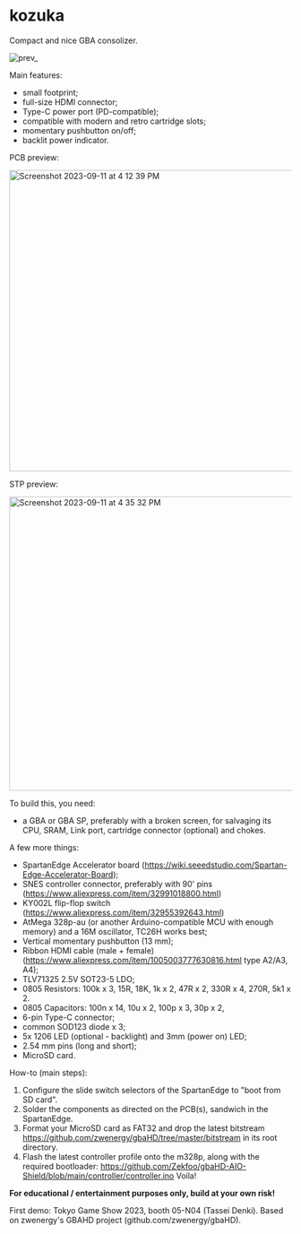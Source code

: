 # kozuka
Compact and nice GBA consolizer.

![prev_](https://github.com/tasseidenki/kozuka/assets/144659973/3dc38346-ab1c-47ff-825d-9f834304680b)

Main features: 
- small footprint;
- full-size HDMI connector;
- Type-C power port (PD-compatible);
- compatible with modern and retro cartridge slots;
- momentary pushbutton on/off;
- backlit power indicator.

PCB preview:

<img width="538" alt="Screenshot 2023-09-11 at 4 12 39 PM" src="https://github.com/tasseidenki/kozuka/assets/144659973/4cd068c3-a6fb-4381-b390-b18445735b8e">

STP preview:

<img width="525" alt="Screenshot 2023-09-11 at 4 35 32 PM" src="https://github.com/tasseidenki/kozuka/assets/144659973/4d5cdfb1-621d-4c8e-8c7f-d643e5d0a3e3">

To build this, you need:
- a GBA or GBA SP, preferably with a broken screen, for salvaging its CPU, SRAM, Link port, cartridge connector (optional) and chokes.

A few more things:
- SpartanEdge Accelerator board (https://wiki.seeedstudio.com/Spartan-Edge-Accelerator-Board);
- SNES controller connector, preferably with 90' pins (https://www.aliexpress.com/item/32991018800.html)
- KY002L flip-flop switch (https://www.aliexpress.com/item/32955392643.html)
- AtMega 328p-au (or another Arduino-compatible MCU with enough memory) and a 16M oscillator, TC26H works best;
- Vertical momentary pushbutton (13 mm);
- Ribbon HDMI cable (male + female) (https://www.aliexpress.com/item/1005003777630816.html type A2/A3, A4);
- TLV71325 2.5V SOT23-5 LDO;
- 0805 Resistors: 100k x 3, 15R, 18K, 1k x 2, 47R x 2, 330R x 4, 270R, 5k1 x 2.
- 0805 Capacitors: 100n x 14, 10u x 2, 100p x 3, 30p x 2, 
- 6-pin Type-C connector;
- common SOD123 diode x 3;
- 5x 1206 LED (optional - backlight) and 3mm (power on) LED;
- 2.54 mm pins (long and short);
- MicroSD card.

How-to (main steps):
1. Configure the slide switch selectors of the SpartanEdge to "boot from SD card". 
2. Solder the components as directed on the PCB(s), sandwich in the SpartanEdge.
3. Format your MicroSD card as FAT32 and drop the latest bitstream https://github.com/zwenergy/gbaHD/tree/master/bitstream in its root directory.
4. Flash the latest controller profile onto the m328p, along with the required bootloader: https://github.com/Zekfoo/gbaHD-AIO-Shield/blob/main/controller/controller.ino
Voila!

**For educational / entertainment purposes only, build at your own risk!**

First demo: Tokyo Game Show 2023, booth 05-N04 (Tassei Denki).
Based on zwenergy's GBAHD project (github.com/zwenergy/gbaHD).

